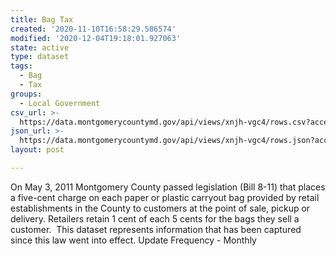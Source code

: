 ```yaml
---
title: Bag Tax
created: '2020-11-10T16:58:29.586574'
modified: '2020-12-04T19:18:01.927063'
state: active
type: dataset
tags:
  - Bag
  - Tax
groups:
  - Local Government
csv_url: >-
  https://data.montgomerycountymd.gov/api/views/xnjh-vgc4/rows.csv?accessType=DOWNLOAD
json_url: >-
  https://data.montgomerycountymd.gov/api/views/xnjh-vgc4/rows.json?accessType=DOWNLOAD
layout: post

---
```

On May 3, 2011 Montgomery County passed legislation (Bill 8-11) that places a five-cent charge on each paper or plastic carryout bag provided by retail establishments in the County to customers at the point of sale, pickup or delivery. Retailers retain 1 cent of each 5 cents for the bags they sell a customer.  This dataset represents information that has been captured since this law went into effect. Update Frequency - Monthly
